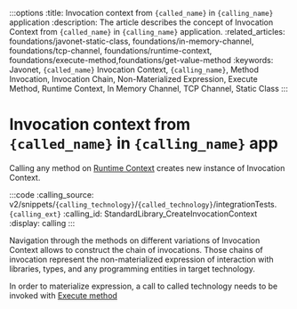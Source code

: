 :::options
:title: Invocation context from `{called_name}` in `{calling_name}` application
:description: The article describes the concept of Invocation Context from `{called_name}` in `{calling_name}` application.
:related_articles: foundations/javonet-static-class, foundations/in-memory-channel, foundations/tcp-channel, foundations/runtime-context, foundations/execute-method,foundations/get-value-method
:keywords: Javonet, `{called_name}` Invocation Context, `{calling_name}`, Method Invocation, Invocation Chain, Non-Materialized Expression, Execute Method, Runtime Context, In Memory Channel, TCP Channel, Static Class
:::

# Invocation context from `{called_name}` in `{calling_name}` app

Calling any method on [Runtime Context](https://www.javonet.com/guides/v2/`{calling_technology}`/`{called_technology}`/foundations/runtime-context) creates new instance of Invocation Context.  

:::code
:calling_source: v2/snippets/`{calling_technology}`/`{called_technology}`/integrationTests.`{calling_ext}`
:calling_id: StandardLibrary_CreateInvocationContext
:display: calling
:::
  
Navigation through the methods on different variations of Invocation Context allows to construct the chain of invocations. Those chains of invocation represent the non-materialized expression of interaction with libraries, types, and any programming entities in target technology.  
  
In order to materialize expression, a call to called technology needs to be invoked with [Execute method](https://www.javonet.com/guides/v2/`{calling_technology}`/`{called_technology}`/foundations/execute-method)